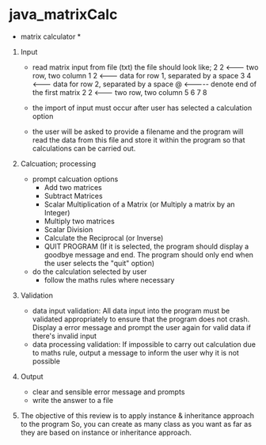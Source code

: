 # java_matrixCalc
* matrix calculator *

1. Input
   - read matrix input from file (txt)
     the file should look like;
     2 2 <--- two row, two column 
     1 2 <--- data for row 1, separated by a space
     3 4 <--- data for row 2, separated by a space
     @ <----- denote end of the first matrix
     2 2 <--- two row, two column
     5 6
     7 8
  
   - the import of input must occur after user has selected a calculation option
   - the user will be asked to provide a filename and the program will read the data from this file and store it within the program 
     so that calculations can be carried out. 

2. Calcuation; processing
   - prompt calcuation options
     - Add two matrices
     - Subtract Matrices
     - Scalar Multiplication of a Matrix (or Multiply a matrix by an Integer)
     - Multiply two matrices
     - Scalar Division
     - Calculate the Reciprocal (or Inverse)
     - QUIT PROGRAM 
       (If it is selected, the program should display a goodbye message and end. The program should only end when the user selects the "quit" option)
   - do the calculation selected by user
     - follow the maths rules where necessary
     
3. Validation
   - data input validation: All data input into the program must be validated appropriately to ensure that the program does not crash. Display a error message and prompt the user again for valid data if there's invalid input
   - data processing validation: If impossible to carry out calculation due to maths rule, output a message to inform the user why it is not possible 

4. Output
   - clear and sensible error message and prompts
   - write the answer to a file

5. The objective of this review is to apply instance & inheritance approach to the program
   So, you can create as many class as you want as far as they are based on instance or inheritance approach.
   


